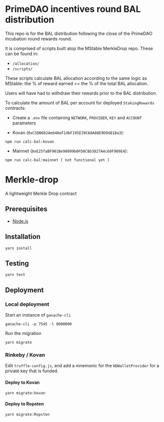 # PrimeDAO incentives round BAL distribution

This repo is for the BAL distribution following the close of the PrimeDAO incubation round rewards round.

It is comprised of scripts built atop the MStable MerkleDrop repo. These can be found in:

- `/allocation/`
- `/scripts/`

These scripts calculate BAL allocation according to the same logic as MStable: the % of reward earned == the % of the total BAL allocation.

Users will have had to withdraw their rewards prior to the BAL distribution.

To calculate the amount of BAL per account for deployed `StakingRewards` contracts:
- Create a `.env` file containing `NETWORK`, `PROVIDER`, `KEY` and `ACCOUNT` parameters

- Kovan (`0xC5DB682Aeb48eF1dbF195E39C68A88E9D9d818a3`):
```
npm run calc-bal:kovan
```

- Mainnet (`0xE25faBF901Be98099b0FD8C8b3827A4c69F909E4`):
```
npm run calc-bal:mainnet [ not functional yet ]
```


# Merkle-drop

A lightweight Merkle Drop contract

## Prerequisites

* [Node.js][1]

## Installation

    yarn install

## Testing

    yarn test

## Deployment

### Local deployment

Start an instance of `ganache-cli`

    ganache-cli -p 7545 -l 8000000

Run the migration

    yarn migrate

### Rinkeby / Kovan

Edit `truffle-config.js`, and add a mnemonic for the `HDWalletProvider` for a private key that is funded.

#### Deploy to Kovan

    yarn migrate:kovan

#### Deploy to Ropsten

    yarn migrate:Ropsten

[1]: https://nodejs.org/
